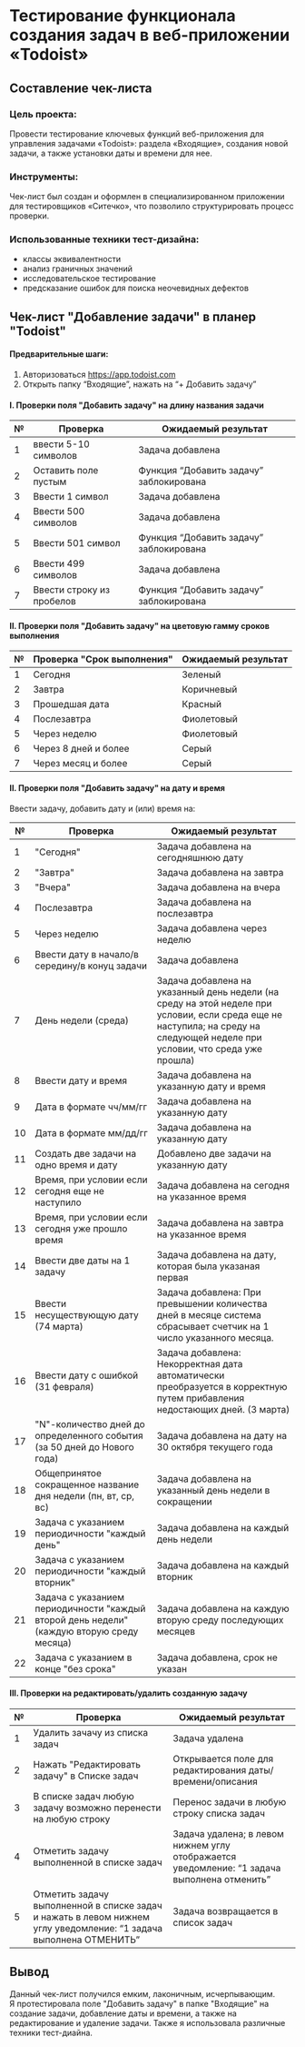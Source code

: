 # Тестирование функционала создания задач в веб-приложении «Todoist» 
## Составление чек-листа

### Цель проекта:

Провести тестирование ключевых функций веб-приложения для управления задачами «Todoist»: раздела «Входящие», создания
новой задачи, а также установки даты и времени для нее.

### Инструменты:

Чек-лист был создан и оформлен в специализированном приложении для тестировщиков «Ситечко», что позволило
структурировать процесс проверки.

### Использованные техники тест-дизайна:

* классы эквивалентности
* анализ граничных значений
* исследовательское тестирование
* предсказание ошибок для поиска неочевидных дефектов

## Чек-лист "Добавление задачи" в планер "Todoist"

#### Предварительные шаги:

1. Авторизоваться https://app.todoist.com
2. Открыть папку “Входящие”, нажать на “+ Добавить задачу”

#### I. Проверки поля "Добавить задачу" на длину названия задачи

| № | Проверка                  | Ожидаемый результат                     |
|---|---------------------------|-----------------------------------------|
| 1 | ввести 5-10 символов      | Задача добавлена                        |
| 2 | Оставить поле пустым      | Функция “Добавить задачу” заблокирована |
| 3 | Ввести 1 символ           | Задача добавлена                        |
| 4 | Ввести 500 символов       | Задача добавлена                        |
| 5 | Ввести 501 символ         | Функция “Добавить задачу” заблокирована |
| 6 | Ввести 499 символов       | Задача добавлена                        |
| 7 | Ввести строку из пробелов | Функция “Добавить задачу” заблокирована |

#### II. Проверки поля "Добавить задачу" на цветовую гамму сроков выполнения

| № | Проверка "Срок выполнения" | Ожидаемый результат |
|---|----------------------------|---------------------|
| 1 | Сегодня                    | Зеленый             |
| 2 | Завтра                     | Коричневый          |
| 3 | Прошедшая дата             | Красный             |
| 4 | Послезавтра                | Фиолетовый          |
| 5 | Через неделю               | Фиолетовый          |
| 6 | Через 8 дней и более       | Серый               |
| 7 | Через месяц и более        | Серый               |

#### II. Проверки поля "Добавить задачу" на дату и время

Ввести задачу, добавить дату и (или) время на:

| №  | Проверка                                                                                  | Ожидаемый результат                                                                                                                                                          |
|----|-------------------------------------------------------------------------------------------|------------------------------------------------------------------------------------------------------------------------------------------------------------------------------|
| 1  | "Сегодня"                                                                                 | Задача добавлена на сегодняшнюю дату                                                                                                                                         |
| 2  | "Завтра"                                                                                  | Задача добавлена на завтра                                                                                                                                                   |
| 3  | "Вчера"                                                                                   | Задача добавлена на вчера                                                                                                                                                    |
| 4  | Послезавтра                                                                               | Задача добавлена на послезавтра                                                                                                                                              |
| 5  | Через неделю                                                                              | Задача добавлена через неделю                                                                                                                                                |
| 6  | Ввести дату в начало/в середину/в конуц задачи                                            | Задача добавлена                                                                                                                                                             |
| 7  | День недели (среда)                                                                       | Задача добавлена на указанный день недели (на среду на этой неделе при условии, если среда еще не наступила; на среду на следующей неделе при условии, что среда уже прошла) |
| 8  | Ввести дату и время                                                                       | Задача добавлена на указанную дату и время                                                                                                                                   |
| 9  | Дата в формате чч/мм/гг                                                                   | Задача добавлена на указанную дату                                                                                                                                           |
| 10 | Дата в формате мм/дд/гг                                                                   | Задача добавлена на указанную дату                                                                                                                                           |
| 11 | Создать две задачи на одно время и дату                                                   | Добавлено две задачи на указанную дату                                                                                                                                       |
| 12 | Время, при условии если сегодня еще не наступило                                          | Задача добавлена на сегодня на указанное время                                                                                                                               |
| 13 | Время, при условии если сегодня уже прошло время                                          | Задача добавлена на завтра на указанное время                                                                                                                                |
| 14 | Ввести две даты на 1 задачу                                                               | Задача добавлена на дату, которая была указаная первая                                                                                                                       |
| 15 | Ввести несуществующую дату (74 марта)                                                     | Задача добавлена: При превышении количества дней в месяце система сбрасывает счетчик на 1 число указанного месяца.                                                           |
| 16 | Ввести дату с ошибкой (31 февраля)                                                        | Задача добавлена: Некорректная дата автоматически преобразуется в корректную путем прибавления недостающих дней. (3 марта)                                                   |
| 17 | "N"-количество дней до определенного события (за 50 дней до Нового года)                  | Задача добавлена на дату на 30 октября текущего года                                                                                                                         |
| 18 | Общепринятое сокращенное название дня недели (пн, вт, ср, вс)                             | Задача добавлена на указанный день недели в сокращении                                                                                                                       |
| 19 | Задача с указанием периодичности "каждый день"                                            | Задача добавлена на каждый день недели                                                                                                                                       |
| 20 | Задача с указанием периодичности "каждый вторник"                                         | Задача добавлена на каждый вторник                                                                                                                                           |
| 21 | Задача с указанием периодичности "каждый второй день недели" (каждую вторую среду месяца) | Задача добавлена на каждую вторую среду последующих месяцев                                                                                                                  |
| 22 | Задача с указанием в конце "без срока"                                                     | Задача добавлена, срок не указан                                                                                                                                             |

#### III. Проверки на редактировать/удалить созданную задачу

| № | Проверка                                                                                                           | Ожидаемый результат                                                                         |
|---|--------------------------------------------------------------------------------------------------------------------|---------------------------------------------------------------------------------------------|
| 1 | Удалить зачачу из списка задач                                                                                     | Задача удалена                                                                              |
| 2 | Нажать "Редактировать задачу" в Списке задач                                                                       | Открывается поле для редактирования даты/времени/описания                                   |
| 3 | В списке задач любую задачу возможно перенести на любую строку                                                     | Перенос задачи в любую строку списка задач                                                  |
| 4 | Отметить задачу выполненной в списке задач                                                                         | Задача удалена; в левом нижнем углу отображается уведомление: “1 задача выполнена отменить” |
| 5 | Отметить задачу выполненной в списке задач и нажать в левом нижнем углу уведомление: “1 задача выполнена ОТМЕНИТЬ” | Задача возвращается в список задач                                                          |

## Вывод 
Данный чек-лист получился емким, лаконичным, исчерпывающим.  
Я протестировала поле "Добавить задачу" в папке "Входящие" на создание задачи, добавление даты и времени, а также на редактирование и удаление задачи. 
Также я использовала различные техники тест-диайна.